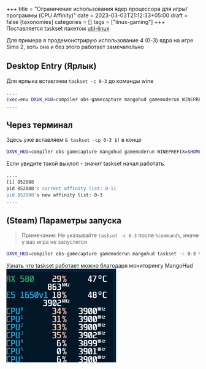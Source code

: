 +++
title = "Ограничение использования ядер процессора для игры/программы (CPU Affinity)"
date = 2023-03-03T21:12:33+05:00
draft = false
[taxonomies]
categories = []
tags = ["linux-gaming"]
+++
Поставляется taskset пакетом [util-linux](https://www.archlinux.org/packages/core/x86_64/util-linux/)

Для примера я продемонстрирую использование 4 (0-3) ядра на игре Sims 2, хоть она и без этого работает замечательно
## Desktop Entry (Ярлык)
Для ярлыка вставляем ``taskset -c 0-3`` до команды wine
```bash
....
Exec=env DXVK_HUD=compiler obs-gamecapture mangohud gamemoderun WINEPREFIX="$HOME/.local/share/wineprefixes/SIMS2" taskset -c 0-3 wine Z:\\\\home\\\\anix\\\\Games\\\\The\\ Sims\\ 2\\ -\\ Seasons\\\\sims2seasons\\\\TSBin\\\\Sims2EP5.exe
....
```
## Через терминал
Здесь уже вставляем ``& taskset -cp 0-3 $!`` в конце
```bash
DXVK_HUD=compiler obs-gamecapture mangohud gamemoderun WINEPREFIX=$HOME/.local/share/wineprefixes/SIMS2 wine /home/anix/Desktop/The\ Sims\ 2\ -\ Seasons.lnk & taskset -cp 0-3 $!
```
Если увидите такой выхлоп - значит taskset начал работать.
```sh
....
[1] 852088
pid 852088's current affinity list: 0-11
pid 852088's new affinity list: 0-3
....
```
## (Steam) Параметры запуска
> Примечание: Не указывайте ``taskset -c 0-3`` после ``%command%``, иначе у вас игра не запустится
```bash
DXVK_HUD=compiler obs-gamecapture gamemoderun mangohud taskset -c 0-3 %command%
```
Узнать что taskset работает можно благодаря мониторингу MangoHud
![](/images/CPU-Affinity/taskset-mangohud.png)
